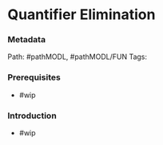 # Quantifier Elimination
### Metadata
Path: #pathMODL, #pathMODL/FUN
Tags: 

### Prerequisites
- #wip
### Introduction
- #wip
